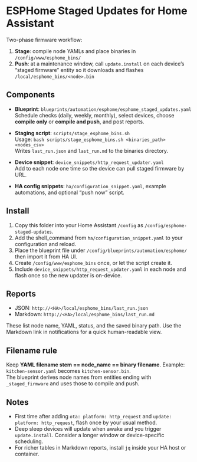 # ESPHome Staged Updates for Home Assistant

Two-phase firmware workflow:
1. **Stage**: compile node YAMLs and place binaries in `/config/www/esphome_bins/`  
2. **Push**: at a maintenance window, call `update.install` on each device’s “staged firmware” entity so it downloads and flashes `/local/esphome_bins/<node>.bin`

## Components

- **Blueprint**: `blueprints/automation/esphome/esphome_staged_updates.yaml`  
  Schedule checks (daily, weekly, monthly), select devices, choose **compile only** or **compile and push**, and post reports.

- **Staging script**: `scripts/stage_esphome_bins.sh`  
  Usage: `bash scripts/stage_esphome_bins.sh <binaries_path> <nodes_csv>`  
  Writes `last_run.json` and `last_run.md` to the binaries directory.

- **Device snippet**: `device_snippets/http_request_updater.yaml`  
  Add to each node one time so the device can pull staged firmware by URL.

- **HA config snippets**: `ha/configuration_snippet.yaml`, example automations, and optional “push now” script.

## Install

1. Copy this folder into your Home Assistant `/config` as `/config/esphome-staged-updates`.
2. Add the shell_command from `ha/configuration_snippet.yaml` to your configuration and reload.
3. Place the blueprint file under `/config/blueprints/automation/esphome/` then import it from HA UI.
4. Create `/config/www/esphome_bins` once, or let the script create it.
5. Include `device_snippets/http_request_updater.yaml` in each node and flash once so the new updater is on-device.

## Reports

- JSON: `http://<HA>/local/esphome_bins/last_run.json`  
- Markdown: `http://<HA>/local/esphome_bins/last_run.md`

These list node name, YAML, status, and the saved binary path. Use the Markdown link in notifications for a quick human-readable view.

## Filename rule

Keep **YAML filename stem == node_name == binary filename**. Example: `kitchen-sensor.yaml` becomes `kitchen-sensor.bin`.  
The blueprint derives node names from entities ending with `_staged_firmware` and uses those to compile and push.

## Notes

- First time after adding `ota: platform: http_request` and `update: platform: http_request`, flash once by your usual method.
- Deep sleep devices will update when awake and you trigger `update.install`. Consider a longer window or device-specific scheduling.
- For richer tables in Markdown reports, install `jq` inside your HA host or container.
